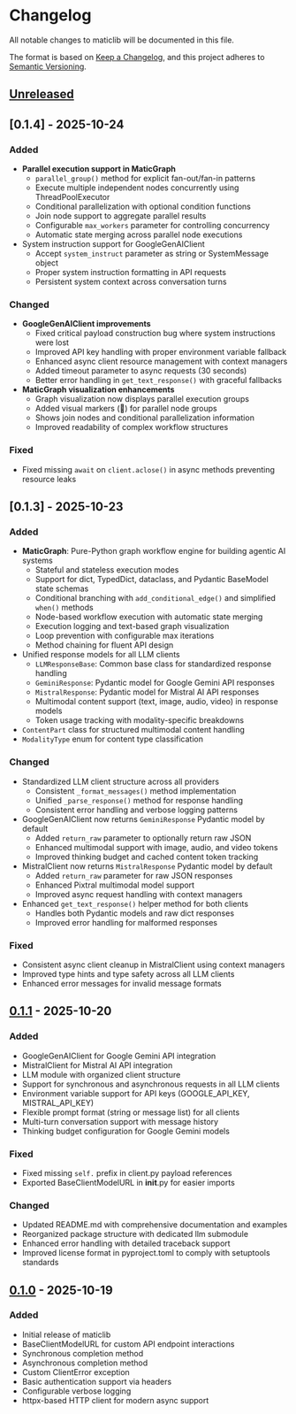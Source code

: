 # Changelog

All notable changes to maticlib will be documented in this file.

The format is based on [Keep a Changelog](https://keepachangelog.com/en/1.0.0/),
and this project adheres to [Semantic Versioning](https://semver.org/spec/v2.0.0.html).

## [Unreleased]

## [0.1.4] - 2025-10-24

### Added
- **Parallel execution support in MaticGraph**
  - `parallel_group()` method for explicit fan-out/fan-in patterns
  - Execute multiple independent nodes concurrently using ThreadPoolExecutor
  - Conditional parallelization with optional condition functions
  - Join node support to aggregate parallel results
  - Configurable `max_workers` parameter for controlling concurrency
  - Automatic state merging across parallel node executions
- System instruction support for GoogleGenAIClient
  - Accept `system_instruct` parameter as string or SystemMessage object
  - Proper system instruction formatting in API requests
  - Persistent system context across conversation turns

### Changed
- **GoogleGenAIClient improvements**
  - Fixed critical payload construction bug where system instructions were lost
  - Improved API key handling with proper environment variable fallback
  - Enhanced async client resource management with context managers
  - Added timeout parameter to async requests (30 seconds)
  - Better error handling in `get_text_response()` with graceful fallbacks
- **MaticGraph visualization enhancements**
  - Graph visualization now displays parallel execution groups
  - Added visual markers (🔀) for parallel node groups
  - Shows join nodes and conditional parallelization information
  - Improved readability of complex workflow structures

### Fixed
- Fixed missing `await` on `client.aclose()` in async methods preventing resource leaks

## [0.1.3] - 2025-10-23

### Added
- **MaticGraph**: Pure-Python graph workflow engine for building agentic AI systems
  - Stateful and stateless execution modes
  - Support for dict, TypedDict, dataclass, and Pydantic BaseModel state schemas
  - Conditional branching with `add_conditional_edge()` and simplified `when()` methods
  - Node-based workflow execution with automatic state merging
  - Execution logging and text-based graph visualization
  - Loop prevention with configurable max iterations
  - Method chaining for fluent API design
- Unified response models for all LLM clients
  - `LLMResponseBase`: Common base class for standardized response handling
  - `GeminiResponse`: Pydantic model for Google Gemini API responses
  - `MistralResponse`: Pydantic model for Mistral AI API responses
  - Multimodal content support (text, image, audio, video) in response models
  - Token usage tracking with modality-specific breakdowns
- `ContentPart` class for structured multimodal content handling
- `ModalityType` enum for content type classification

### Changed
- Standardized LLM client structure across all providers
  - Consistent `_format_messages()` method implementation
  - Unified `_parse_response()` method for response handling
  - Consistent error handling and verbose logging patterns
- GoogleGenAIClient now returns `GeminiResponse` Pydantic model by default
  - Added `return_raw` parameter to optionally return raw JSON
  - Enhanced multimodal support with image, audio, and video tokens
  - Improved thinking budget and cached content token tracking
- MistralClient now returns `MistralResponse` Pydantic model by default
  - Added `return_raw` parameter for raw JSON responses
  - Enhanced Pixtral multimodal model support
  - Improved async request handling with context managers
- Enhanced `get_text_response()` helper method for both clients
  - Handles both Pydantic models and raw dict responses
  - Improved error handling for malformed responses

### Fixed
- Consistent async client cleanup in MistralClient using context managers
- Improved type hints and type safety across all LLM clients
- Enhanced error messages for invalid message formats

## [0.1.1] - 2025-10-20

### Added
- GoogleGenAIClient for Google Gemini API integration
- MistralClient for Mistral AI API integration
- LLM module with organized client structure
- Support for synchronous and asynchronous requests in all LLM clients
- Environment variable support for API keys (GOOGLE_API_KEY, MISTRAL_API_KEY)
- Flexible prompt format (string or message list) for all clients
- Multi-turn conversation support with message history
- Thinking budget configuration for Google Gemini models

### Fixed
- Fixed missing `self.` prefix in client.py payload references
- Exported BaseClientModelURL in __init__.py for easier imports

### Changed
- Updated README.md with comprehensive documentation and examples
- Reorganized package structure with dedicated llm submodule
- Enhanced error handling with detailed traceback support
- Improved license format in pyproject.toml to comply with setuptools standards

## [0.1.0] - 2025-10-19

### Added
- Initial release of maticlib
- BaseClientModelURL for custom API endpoint interactions
- Synchronous completion method
- Asynchronous completion method
- Custom ClientError exception
- Basic authentication support via headers
- Configurable verbose logging
- httpx-based HTTP client for modern async support

[Unreleased]: https://github.com/arvohsoft/maticlib/compare/v0.1.1...HEAD
[0.1.1]: https://github.com/arvohsoft/maticlib/compare/v0.1.0...v0.1.1
[0.1.0]: https://github.com/arvohsoft/maticlib/releases/tag/v0.1.0